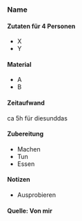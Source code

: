 ### Name

#### Zutaten für 4 Personen
 * X
 * Y

#### Material
 * A
 * B

#### Zeitaufwand
 ca 5h für diesunddas

#### Zubereitung
 * Machen
 * Tun
 * Essen
  
#### Notizen
 * Ausprobieren
  
#### Quelle: Von mir
